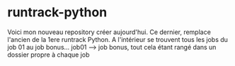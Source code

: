 # runtrack-python
Voici mon nouveau repository créer aujourd'hui. Ce dernier, remplace l'ancien de la 1ere runtrack Python. A l'intérieur se trouvent tous les jobs du job 01 au job bonus... job01 --> job bonus, tout cela étant rangé dans un dossier propre à chaque job
